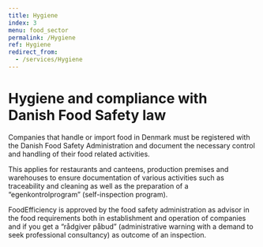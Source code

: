```yaml
---
title: Hygiene 
index: 3
menu: food_sector
permalink: /Hygiene
ref: Hygiene
redirect_from:
  - /services/Hygiene
---
```


# Hygiene and compliance with Danish Food Safety law

Companies that handle or import food in Denmark must be registered with the Danish Food Safety Administration and document the necessary control and handling of their food related activities.

This applies for restaurants and canteens, production premises and warehouses to ensure documentation of various activities such as traceability and cleaning as well as the preparation of a “egenkontrolprogram” (self-inspection program).

FoodEfficiency is approved by the food safety administration as advisor in the food requirements both in establishment and operation of companies and if you get a “rådgiver påbud” (administrative warning with a demand to seek professional consultancy) as outcome of an inspection.
